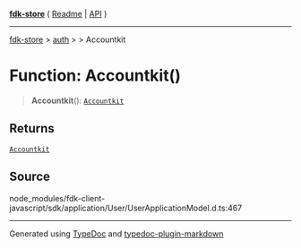 [**fdk-store**](../../../README.md) ( [Readme](../../../README.md) \| [API](../../../API.md) )

---

[fdk-store](../../../API.md) > [auth](../../README.md) > [<internal>](../README.md) > Accountkit

# Function: Accountkit()

> **Accountkit**(): [`Accountkit`](../type-aliases/type-alias.Accountkit.md)

## Returns

[`Accountkit`](../type-aliases/type-alias.Accountkit.md)

## Source

node_modules/fdk-client-javascript/sdk/application/User/UserApplicationModel.d.ts:467

---

Generated using [TypeDoc](https://typedoc.org/) and [typedoc-plugin-markdown](https://www.npmjs.com/package/typedoc-plugin-markdown)
